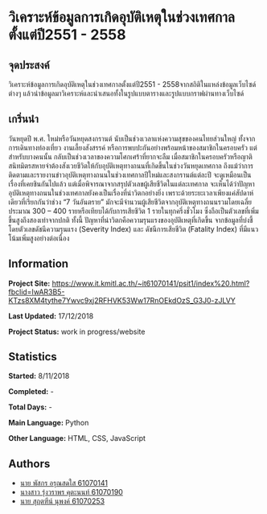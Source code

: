 # วิเคราะห์ข้อมูลการเกิดอุบัติเหตุในช่วงเทศกาลตั้งแต่ปี2551 - 2558

## จุดประสงค์

วิเคราะห์ข้อมูลการเกิดอุบัติเหตุในช่วงเทศกาลตั้งแต่ปี2551 - 2558จากสถิติในแหล่งข้อมูลเว็บไซด์ต่างๆ
แล้วนำข้อมูลมาวิเคราะห์และนำเสนอทั้งในรูปแบบตารางและรูปแบบกราฟผ่านทางเว็บไซด์

## เกริ่นนำ

วันหยุดปี พ.ศ. ใหม่หรือวันหยุดสงกรานต์ นับเป็นช่วงเวลาแห่งความสุขของคนไทยส่วนใหญ่ ทั้งจากการเดินทางท่องเที่ยว งานเลี้ยงสังสรรค์ หรือการพบปะกันอย่างพร้อมหน้าของสมาชิกในครอบครัว แต่สำหรับบางคนนั้น กลับเป็นช่วงเวลาของความโศกเศร้าที่ยากจะลืม เมื่อสมาชิกในครอบครัวหรือญาติสนิทมิตรสหายจำต้องสังเวยชีวิตให้กับอุบัติเหตุทางถนนที่เกิดขึ้นในช่วงวันหยุดเทศกาล ถึงแม้ว่าการติดตามและรายงานข่าวอุบัติเหตุทางถนนในช่วงเทศกาลปีใหม่และสงกรานต์แต่ละปี จะดูเหมือนเป็นเรื่องที่เคยชินกันไปแล้ว แต่เมื่อพิจารณาจากสรุปตัวเลขผู้เสียชีวิตในแต่ละเทศกาล จะเห็นได้ว่าปัญหาอุบัติเหตุทางถนนในช่วงเทศกาลยังคงเป็นเรื่องที่น่าวิตกอย่างยิ่ง เพราะด้วยระยะเวลาเพียงแค่สัปดาห์เดียวที่เรียกกันว่าช่วง “7 วันอันตราย” มักจะมีจำนวนผู้เสียชีวิตจากอุบัติเหตุทางถนนรวมโดยเฉลี่ยประมาณ 300 – 400 รายหรือเทียบได้กับการเสียชีวิต 1 รายในทุกครึ่งชั่วโมง ซึ่งถือเป็นตัวเลขที่เพิ่มขึ้นสูงถึงสองเท่าจากปกติ ทั้งนี้ ปัญหาที่น่าวิตกคือความรุนแรงของอุบัติเหตุที่เกิดขึ้น จากข้อมูลที่บ่งชี้โดยตัวเลขดัชนีความรุนแรง (Severity Index) และ ดัชนีการเสียชีวิต (Fatality Index) ที่มีแนวโน้มเพิ่มสูงอย่างต่อเนื่อง

## Information

**Project Site:** https://www.it.kmitl.ac.th/~it61070141/psit1/index%20.html?fbclid=IwAR3B5-KTzs8XM4tythe7Ywvc9xj2RFHVK53Ww17RnOEkdOzS_G3J0-zJLVY

**Last Updated:** 17/12/2018

**Project Status:** work in progress/website

## Statistics

**Started:** 8/11/2018

**Completed:** -

**Total Days:** -

**Main Language:** Python

**Other Language:** HTML, CSS, JavaScript


## Authors
* [นาย พัสกร อรุณสดใส 61070141](https://github.com/Erongi)
* [นางสาว รุ่งวราพร คุตะนนท์ 61070190](https://github.com/Rungwarapon)
* [นาย สุฤตฑีน์ นุพงค์ 61070253](https://github.com/61070253)
